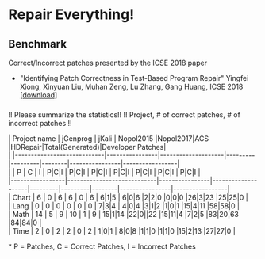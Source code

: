 # Repair Everything!

## Benchmark
Correct/Incorrect patches presented by the ICSE 2018 paper   
* "Identifying Patch Correctness in Test-Based Program Repair" Yingfei Xiong, Xinyuan Liu, Muhan Zeng, Lu Zhang, Gang Huang, ICSE 2018 [[download]](https://ieeexplore.ieee.org/stamp/stamp.jsp?arnumber=8453152)

###
!! Please summarize the statistics!!
!! Project, # of correct patches, # of incorrect patches !!

| Project name    | jGenprog                   | jKali          | Nopol2015          |Nopol2017|ACS      |HDRepair|Total(Generated)|Developer Patches|  
|                 |----------------------------|----------------|--------------------|---------|---------|--------|----------------|-----------------|  
|                 | P    |     C     |    I    | P|C|I          | P|C|I	             | P|C|I   | P|C|I   | P|C|I  | P|C|I          | P|C|I           |  
|-----------------|----------------------------|----------------|--------------------|---------|---------|--------|----------------|-----------------|  
| Chart           | 6    |     0     |    6    | 6   |  0  | 6  |  6|1|5             | 6|0|6   |2|2|0    |0|0|0   |26|3|23         |25|25|0          |  
| Lang            | 0    |     0     |    0    | 0   |  0  | 0  | 7|3|4              | 4|0|4   |3|1|2    |1|0|1   |15|4|11         |58|58|0          |  
| Math            | 14   |     5     |    9    | 10  |  1  | 9  | 15|1|14            |22|0||22 |15|11|4  |7|2|5   |83|20|63        |84|84|0          |  
| Time            | 2    |     0     |    2    | 2   |  0  | 2  | 1|0|1              | 8|0|8   |1|1|0    |1|1|0   |15|2|13         |27|27|0          |  

\* P = Patches, C = Correct Patches, I = Incorrect Patches



